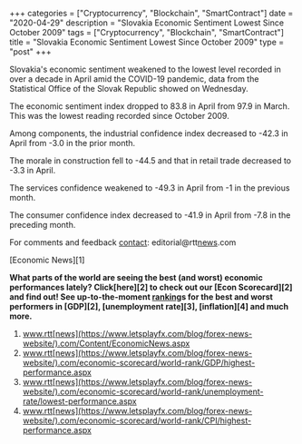 +++
categories = ["Cryptocurrency", "Blockchain", "SmartContract"]
date = "2020-04-29"
description = "Slovakia Economic Sentiment Lowest Since October 2009"
tags = ["Cryptocurrency", "Blockchain", "SmartContract"]
title = "Slovakia Economic Sentiment Lowest Since October 2009"
type = "post"
+++

Slovakia's economic sentiment weakened to the lowest level recorded in
over a decade in April amid the COVID-19 pandemic, data from the
Statistical Office of the Slovak Republic showed on Wednesday.

The economic sentiment index dropped to 83.8 in April from 97.9 in
March. This was the lowest reading recorded since October 2009.

Among components, the industrial confidence index decreased to -42.3 in
April from -3.0 in the prior month.

The morale in construction fell to -44.5 and that in retail trade
decreased to -3.3 in April.

The services confidence weakened to -49.3 in April from -1 in the
previous month.

The consumer confidence index decreased to -41.9 in April from -7.8 in
the preceding month.

For comments and feedback [contact](https://www.playgroundfx.com/contact/): editorial@rtt[news](https://www.letsplayfx.com/blog/forex-news-website/).com

[Economic News][1]

 **What parts of the world are seeing the best (and worst) economic
performances lately? Click[here][2] to check out our [Econ Scorecard][2]
and find out! See up-to-the-moment [ranking](https://www.playgroundfx.com/blog/crypto-exchange-ranking/)s for the best and worst
performers in [GDP][2], [unemployment rate][3], [inflation][4] and much
more.**

   1. www.rtt[news](https://www.letsplayfx.com/blog/forex-news-website/).com/Content/EconomicNews.aspx
   2. www.rtt[news](https://www.letsplayfx.com/blog/forex-news-website/).com/economic-scorecard/world-rank/GDP/highest-performance.aspx
   3. www.rtt[news](https://www.letsplayfx.com/blog/forex-news-website/).com/economic-scorecard/world-rank/unemployment-rate/lowest-performance.aspx
   4. www.rtt[news](https://www.letsplayfx.com/blog/forex-news-website/).com/economic-scorecard/world-rank/CPI/highest-performance.aspx